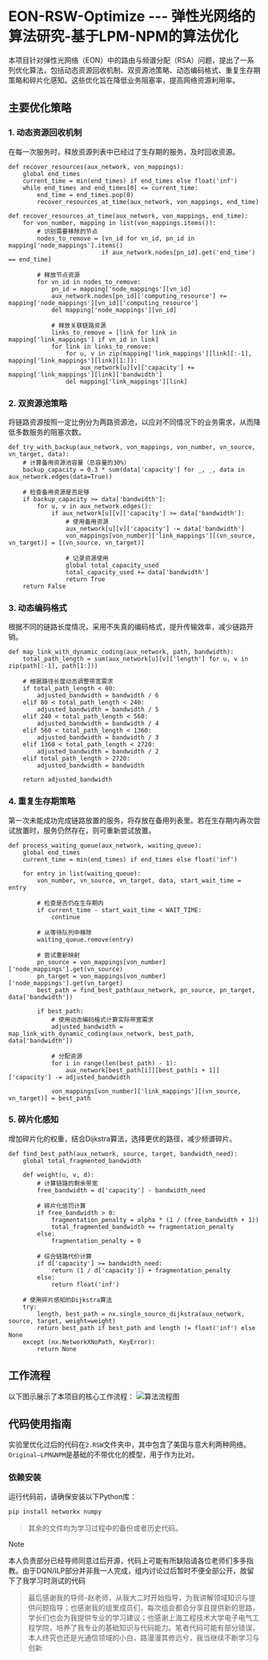 # EON-RSW-Optimize --- 弹性光网络的算法研究-基于LPM-NPM的算法优化

本项目针对弹性光网络（EON）中的路由与频谱分配（RSA）问题，提出了一系列优化算法，包括动态资源回收机制、双资源池策略、动态编码格式、重复生存期策略和碎片化感知。这些优化旨在降低业务阻塞率，提高网络资源利用率。

## 主要优化策略

### 1. 动态资源回收机制
在每一次服务时，释放资源列表中已经过了生存期的服务，及时回收资源。
```
def recover_resources(aux_network, von_mappings):
    global end_times
    current_time = min(end_times) if end_times else float('inf')
    while end_times and end_times[0] <= current_time:
        end_time = end_times.pop(0)
        recover_resources_at_time(aux_network, von_mappings, end_time)

def recover_resources_at_time(aux_network, von_mappings, end_time):
    for von_number, mapping in list(von_mappings.items()):
        # 识别需要移除的节点
        nodes_to_remove = [vn_id for vn_id, pn_id in mapping['node_mappings'].items() 
                          if aux_network.nodes[pn_id].get('end_time') == end_time]
        
        # 释放节点资源
        for vn_id in nodes_to_remove:
            pn_id = mapping['node_mappings'][vn_id]
            aux_network.nodes[pn_id]['computing_resource'] += mapping['node_mappings'][vn_id]['computing_resource']
            del mapping['node_mappings'][vn_id]
            
            # 释放关联链路资源
            links_to_remove = [link for link in mapping['link_mappings'] if vn_id in link]
            for link in links_to_remove:
                for u, v in zip(mapping['link_mappings'][link][:-1], mapping['link_mappings'][link][1:]):
                    aux_network[u][v]['capacity'] += mapping['link_mappings'][link]['bandwidth']
                del mapping['link_mappings'][link]
```

### 2. 双资源池策略
将链路资源按照一定比例分为两路资源池，以应对不同情况下的业务需求，从而降低多数服务的阻塞次数。
```
def try_with_backup(aux_network, von_mappings, von_number, vn_source, vn_target, data):
    # 计算备用资源池容量（总容量的30%）
    backup_capacity = 0.3 * sum(data['capacity'] for _, _, data in aux_network.edges(data=True))
    
    # 检查备用资源是否足够
    if backup_capacity >= data['bandwidth']:
        for u, v in aux_network.edges():
            if aux_network[u][v]['capacity'] >= data['bandwidth']:
                # 使用备用资源
                aux_network[u][v]['capacity'] -= data['bandwidth']
                von_mappings[von_number]['link_mappings'][(vn_source, vn_target)] = [(vn_source, vn_target)]
                
                # 记录资源使用
                global total_capacity_used
                total_capacity_used += data['bandwidth']
                return True
    return False
```
### 3. 动态编码格式
根据不同的链路长度情况，采用不失真的编码格式，提升传输效率，减少链路开销。
```
def map_link_with_dynamic_coding(aux_network, path, bandwidth):
    total_path_length = sum(aux_network[u][v]['length'] for u, v in zip(path[:-1], path[1:]))
    
    # 根据路径长度动态调整带宽需求
    if total_path_length < 80:
        adjusted_bandwidth = bandwidth / 6
    elif 80 < total_path_length < 240:
        adjusted_bandwidth = bandwidth / 5
    elif 240 < total_path_length < 560:
        adjusted_bandwidth = bandwidth / 4
    elif 560 < total_path_length < 1360:
        adjusted_bandwidth = bandwidth / 3
    elif 1360 < total_path_length < 2720:
        adjusted_bandwidth = bandwidth / 2
    elif total_path_length > 2720:
        adjusted_bandwidth = bandwidth
        
    return adjusted_bandwidth
```
### 4. 重复生存期策略
第一次未能成功完成链路放置的服务，将存放在备用列表里。若在生存期内再次尝试放置时，服务仍然存在，则可重新尝试放置。
```
def process_waiting_queue(aux_network, waiting_queue):
    global end_times
    current_time = min(end_times) if end_times else float('inf')
    
    for entry in list(waiting_queue):
        von_number, vn_source, vn_target, data, start_wait_time = entry
        
        # 检查是否仍在生存期内
        if current_time - start_wait_time < WAIT_TIME:
            continue
            
        # 从等待队列中移除
        waiting_queue.remove(entry)
        
        # 尝试重新映射
        pn_source = von_mappings[von_number]['node_mappings'].get(vn_source)
        pn_target = von_mappings[von_number]['node_mappings'].get(vn_target)
        best_path = find_best_path(aux_network, pn_source, pn_target, data['bandwidth'])
        
        if best_path:
            # 使用动态编码格式计算实际带宽需求
            adjusted_bandwidth = map_link_with_dynamic_coding(aux_network, best_path, data['bandwidth'])
            
            # 分配资源
            for i in range(len(best_path) - 1):
                aux_network[best_path[i]][best_path[i + 1]]['capacity'] -= adjusted_bandwidth
                
            von_mappings[von_number]['link_mappings'][(vn_source, vn_target)] = best_path
```
### 5. 碎片化感知
增加碎片化的权重，结合Dijkstra算法，选择更优的路径，减少频谱碎片。
```
def find_best_path(aux_network, source, target, bandwidth_need):
    global total_fragmented_bandwidth
    
    def weight(u, v, d):
        # 计算链路的剩余带宽
        free_bandwidth = d['capacity'] - bandwidth_need
        
        # 碎片化惩罚计算
        if free_bandwidth > 0:
            fragmentation_penalty = alpha * (1 / (free_bandwidth + 1))
            total_fragmented_bandwidth += fragmentation_penalty
        else:
            fragmentation_penalty = 0
            
        # 综合链路代价计算
        if d['capacity'] >= bandwidth_need:
            return (1 / d['capacity']) + fragmentation_penalty
        else:
            return float('inf')
    
    # 使用碎片感知的Dijkstra算法
    try:
        length, best_path = nx.single_source_dijkstra(aux_network, source, target, weight=weight)
        return best_path if best_path and length != float('inf') else None
    except (nx.NetworkXNoPath, KeyError):
        return None
```
## 工作流程

以下图示展示了本项目的核心工作流程：
![算法流程图](image.png)

## 代码使用指南

实验里优化过后的代码在`2.RSW`文件夹中，其中包含了美国与意大利两种网络。`Original—LPM&NPM`是基础的不带优化的模型，用于作为比对。

### 依赖安装
运行代码前，请确保安装以下Python库：
```bash
pip install networkx numpy  
```


> 其余的文件均为学习过程中的备份或者历史代码。

> [!note]
> 本人负责部分已经导师同意过后开源，代码上可能有所缺陷请各位老师们多多指教。由于DQN/ILP部分并非我一人完成，组内讨论过后暂时不便全部公开，故留下了我学习时测试的代码

> 最后感谢我的导师-赵老师，从我大二时开始指导，为我讲解领域知识与提供问题指导；也感谢我的组里成员们，每次组会都会分享且提供新的思路，学长们也会为我提供专业的学习建议；也感谢上海工程技术大学电子电气工程学院，培养了我专业的基础知识与代码能力。笔者代码可能有部分错误，本人终究也还是光通信领域的小白，路漫漫其修远兮，我当继续不断学习与创新
